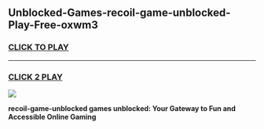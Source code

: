 
## Unblocked-Games-recoil-game-unblocked-Play-Free-oxwm3
<h3>
<a href="https://premium76.site?title=recoil-game-unblocked&ref=10A">CLICK TO PLAY</a></h3>
<hr>

<h3>
<a href="https://premium76.site?title=recoil-game-unblocked&ref=10A">CLICK 2 PLAY</a>
  
</h3>

<a href="https://premium76.site?title=recoil-game-unblocked&ref=10A"><img src="https://clearcache.store/games.png"></a>


**recoil-game-unblocked games unblocked: Your Gateway to Fun and Accessible Online Gaming**
